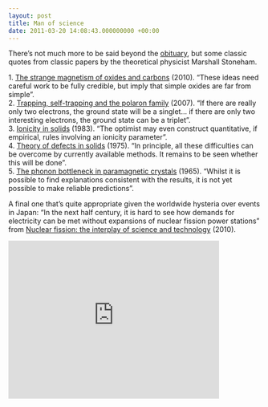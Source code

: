 ```yaml
---
layout: post
title: Man of science
date: 2011-03-20 14:08:43.000000000 +00:00
---
```

<div>
<div>
<p>There’s not much more to be said beyond the <a title="http://www.nature.com/nature/journal/v471/n7338/full/471306a.html?WT.ec_id=NATURE-20110317" href="http://www.nature.com/nature/journal/v471/n7338/full/471306a.html?WT.ec_id=NATURE-20110317">obituary</a>, but some classic quotes from classic papers by the theoretical physicist Marshall Stoneham.</p>
<p>1. <a title="http://dx.doi.org/10.1088/0953-8984/22/7/074211" href="http://dx.doi.org/10.1088/0953-8984/22/7/074211">The strange magnetism of oxides and carbons</a> (2010). “These ideas need careful work to be fully credible, but imply that simple oxides are far from simple”.<br />
2. <a title="http://dx.doi.org/10.1088/0953-8984/19/25/255208" href="http://dx.doi.org/10.1088/0953-8984/19/25/255208">Trapping, self-trapping and the polaron family</a> (2007). “If there are really only two electrons, the ground state will be a singlet... if there are only two interesting electrons, the ground state can be a triplet”.<br />
3. <a title="http://iopscience.iop.org/0022-3719/16/22/010" href="http://iopscience.iop.org/0022-3719/16/22/010">Ionicity in solids</a> (1983). “The optimist may even construct quantitative, if empirical, rules involving an ionicity parameter”.<br />
4. <a title="http://www.us.oup.com/us/catalog/general/subject/Physics/CondensedMatterPhysics/?view=usa&amp;ci=9780198507802" href="http://www.us.oup.com/us/catalog/general/subject/Physics/CondensedMatterPhysics/?view=usa&amp;ci=9780198507802">Theory of defects in solids</a> (1975). “In principle, all these difficulties can be overcome by currently available methods. It remains to be seen whether this will be done”.<br />
5. <a title="http://iopscience.iop.org/0370-1328/86/6/302" href="http://iopscience.iop.org/0370-1328/86/6/302">The phonon bottleneck in paramagnetic crystals</a> (1965). “Whilst it is possible to find explanations consistent with the results, it is not yet possible to make reliable predictions”.</p>
<p>A final one that’s quite appropriate given the worldwide hysteria over events in Japan: “In the next half century, it is hard to see how demands for electricity can be met without expansions of nuclear fission power stations” from <a title="http://rsta.royalsocietypublishing.org/content/368/1923.toc" href="http://rsta.royalsocietypublishing.org/content/368/1923.toc">Nuclear fission: the interplay of science and technology</a> (2010).</p>

<iframe width="420" height="315" src="http://www.youtube.com/watch?v=cAsTRiedhzs" frameborder="0" allowfullscreen></iframe>